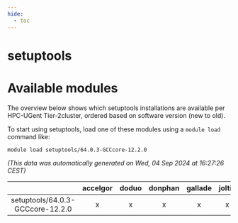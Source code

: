 ```yaml
---
hide:
  - toc
---
```


setuptools
==========

# Available modules


The overview below shows which setuptools installations are available per HPC-UGent Tier-2cluster, ordered based on software version (new to old).

To start using setuptools, load one of these modules using a `module load` command like:

```shell
module load setuptools/64.0.3-GCCcore-12.2.0
```

*(This data was automatically generated on Wed, 04 Sep 2024 at 16:27:26 CEST)*  

| |accelgor|doduo|donphan|gallade|joltik|shinx|skitty|
| :---: | :---: | :---: | :---: | :---: | :---: | :---: | :---: |
|setuptools/64.0.3-GCCcore-12.2.0|x|x|x|x|x|x|x|
